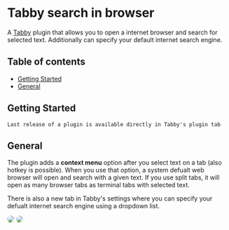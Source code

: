 <h1>Tabby search in browser</h1>

<p>
    A <a href="https://tabby.sh/">Tabby</a> plugin that allows you to open a internet browser and search for selected text. Additionally can specify your default internet search engine.
</p>

## Table of contents

-   [Getting Started](#getting-started)
-   [General](#general)

## Getting Started

`Last release of a plugin is available directly in Tabby's plugin tab`

## General

<p>
The plugin adds a <b>context menu</b> option after you select text on a tab (also hotkey is possible). When you use that option, a system defualt web browser will open and search with a given text. If you use split tabs, it will open as many browser tabs as terminal tabs with selected text.

There is also a new tab in Tabby's settings where you can specify your defualt internet search engine using a dropdown list.

</p>

<img src="https://raw.githubusercontent.com/composer404/tabby-workspace-manager/master/docs/tabby-search-in-browser-1.jpg" style="border-radius: 10px">

<img src="https://raw.githubusercontent.com/composer404/tabby-workspace-manager/master/docs/tabby-search-in-browser-2.jpg" style="border-radius: 10px">
